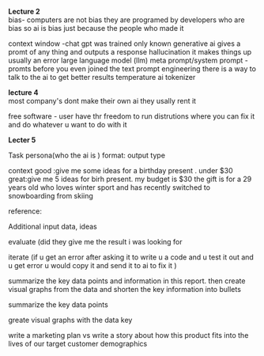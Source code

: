 
**Lecture 2**<br>
bias- computers are not bias they are programed by developers who are bias
so ai is bias just because the people who made it 


context window -chat gpt was trained only  known
generative ai gives a promt of any thing and outputs a response
hallucination it makes things up usually an error 
large language model (llm)
meta prompt/system prompt - promts before you even joined the text
prompt engineering 
there is a way to talk to the ai to get better results
 temperature ai 
tokenizer


**lecture 4**<br>
most company's  dont make their own ai they usally rent it 

free software - user have thr freedom to run distrutions where you can fix it and do whatever u want to do with it 

**Lecter 5**<br>

Task 
persona(who the ai is )
format: output type 




context
good :give me some ideas for a birthday present . under $30
great:give me 5 ideas for birh present. my budget is $30
the gift is for a 29 years old who loves winter sport 
and has recently switched to snowboarding from skiing



reference:

Additional input data, ideas



evaluate 
(did they give me the result i was looking for 



iterate 
(if u get an error after asking it to write u a code and u test it out and u get error u would copy it and send it to ai to fix it )


summarize the key data points and information in this report.
then create visual graphs from the data 
and shorten the key information into bullets 

summarize the key data points

greate visual graphs with the data key










write a marketing plan 
vs
write a story about how this product fits into the lives of our target customer demographics 



